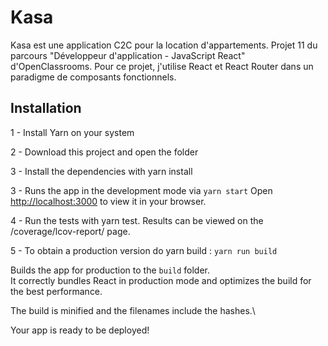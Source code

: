 # Kasa

Kasa est une application C2C pour la location d'appartements. Projet 11 du parcours "Développeur d'application - JavaScript React" d'OpenClassrooms. Pour ce projet, j'utilise React et React Router dans un paradigme de composants fonctionnels.



## Installation

1 - Install Yarn on your system

2 - Download this project and open the folder

3 - Install the dependencies with yarn install

3 - Runs the app in the development mode via `yarn start`
Open [http://localhost:3000](http://localhost:3000) to view it in your browser.

4 - Run the tests with yarn test. Results can be viewed on the /coverage/lcov-report/ page.

5 - To obtain a production version do yarn build :  `yarn run build`

Builds the app for production to the `build` folder.\
It correctly bundles React in production mode and optimizes the build for the best performance.

The build is minified and the filenames include the hashes.\

Your app is ready to be deployed!
